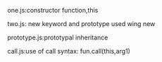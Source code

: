 one.js:constructor function,this

two.js: new keyword and prototype used wing new

prototype.js:prototypal inheritance

call.js:use of call syntax: fun.call(this,arg1)